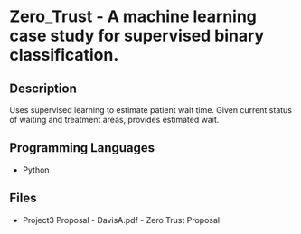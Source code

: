 # Zero_Trust - A machine learning case study for supervised binary classification.

## Description
Uses supervised learning to estimate patient wait time.  Given current status of waiting and treatment areas, provides estimated wait.

## Programming Languages
- Python

## Files

- Project3 Proposal - DavisA.pdf - Zero Trust Proposal
